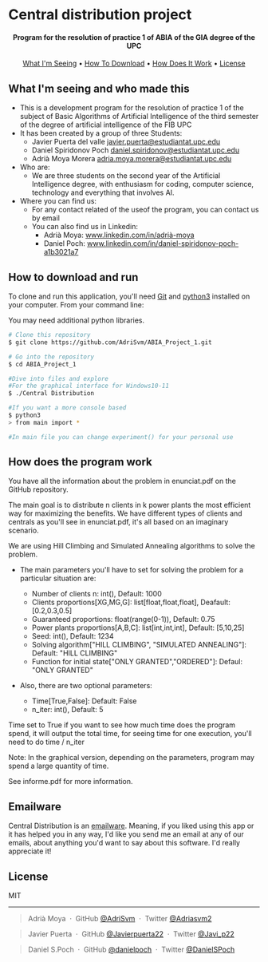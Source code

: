 # Central distribution project



<h4 align="center">Program for the resolution of practice 1 of ABIA of the GIA degree of the UPC</h4>


<p align="center">
  <a href="#What-I'm-seeing-and-who-made-this">What I'm Seeing</a> •
  <a href="#how-to-download-and-run">How To Download</a> •
  <a href="#How-does-the-program-work">How Does It Work</a> •
  <a href="#license">License</a>
</p>


## What I'm seeing and who made this

* This is a development program for the resolution of practice 1 of the subject of Basic Algorithms of Artificial 
Intelligence of the third semester of the degree of artificial intelligence of the FIB UPC
* It has been created by a group of three Students:
    - Javier Puerta del valle javier.puerta@estudiantat.upc.edu
    - Daniel Spiridonov Poch daniel.spiridonov@estudiantat.upc.edu
    - Adrià Moya Morera adria.moya.morera@estudiantat.upc.edu
* Who are:
    - We are three students on the second year of the Artificial Intelligence degree, with enthusiasm for coding, computer science, technology and everything that involves AI.
* Where you can find us:
    - For any contact related of the useof the program, you can contact us by email
    - You can also find us in Linkedin:
        - Adrià Moya: www.linkedin.com/in/adrià-moya
        - Daniel Poch: www.linkedin.com/in/daniel-spiridonov-poch-a1b3021a7

## How to download and run 

To clone and run this application, you'll need [Git](https://git-scm.com) and [python3](https://www.python.org/) installed on your computer. From your command line:

You may need additional python libraries.
```bash
# Clone this repository
$ git clone https://github.com/AdriSvm/ABIA_Project_1.git

# Go into the repository
$ cd ABIA_Project_1

#Dive into files and explore
#For the graphical interface for Windows10-11
$ ./Central Distribution

#If you want a more console based
$ python3
> from main import *

#In main file you can change experiment() for your personal use
```
## How does the program work
You have all the information about the problem in enunciat.pdf on the GitHub repository.

The main goal is to distribute n clients in k power plants the most efficient way for maximizing the benefits.
We have different types of clients and centrals as you'll see in enunciat.pdf, it's all based on an imaginary scenario.

We are using Hill Climbing and Simulated Annealing algorithms to solve the problem.

* The main parameters you'll have to set for solving the problem for a particular situation are:
    - Number of clients n: int(), Default: 1000
    - Clients proportions[XG,MG,G]: list[float,float,float], Deafault: [0.2,0.3,0.5]
    - Guaranteed proportions: float(range(0-1)), Default: 0.75
    - Power plants proportions[A,B,C]: list[int,int,int], Default: [5,10,25]
    - Seed: int(), Default: 1234
    - Solving algorithm["HILL CLIMBING", "SIMULATED ANNEALING"]: Default: "HILL CLIMBING"
    - Function for initial state["ONLY GRANTED","ORDERED"]: Defaul: "ONLY GRANTED"
  
* Also, there are two optional parameters:
    - Time[True,False]: Default: False
    - n_iter: int(), Default: 5

Time set to True if you want to see how much time does the program spend, it will output the total time, for seeing time for one execution, you'll need to do time / n_iter

Note: In the graphical version, depending on the parameters, program may spend a large quantity of time.

See informe.pdf for more information.

## Emailware

Central Distribution is an [emailware](https://en.wiktionary.org/wiki/emailware). Meaning, if you liked using this app or it has helped you in any way, I'd like you send me an email at any of our emails, about anything you'd want to say about this software. I'd really appreciate it!

## License

MIT

---

> Adrià Moya &nbsp;&middot;&nbsp;
> GitHub [@AdriSvm](https://github.com/AdriSvm) &nbsp;&middot;&nbsp;
> Twitter [@Adriasvm2](https://twitter.com/adriasvm2)

> Javier Puerta &nbsp;&middot;&nbsp;
> GitHub [@Javierpuerta22](https://github.com/Javierpuerta22) &nbsp;&middot;&nbsp;
> Twitter [@Javi_p22](https://twitter.com/Javi_p22)

> Daniel S.Poch &nbsp;&middot;&nbsp;
> GitHub [@danielpoch](https://github.com/danielpoch) &nbsp;&middot;&nbsp;
> Twitter [@DanielSPoch](https://twitter.com/DanielSPoch)

